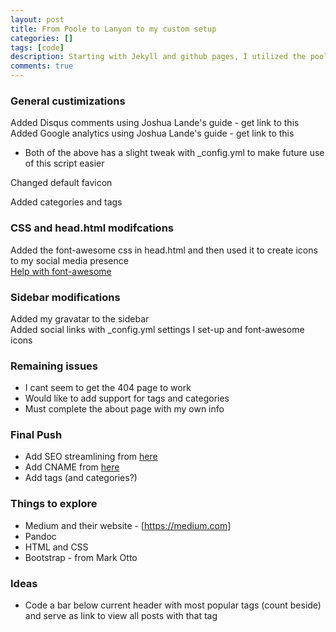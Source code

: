 ```yaml
---
layout: post
title: From Poole to Lanyon to my custom setup
categories: []
tags: [code]
description: Starting with Jekyll and github pages, I utilized the poole and lanyon themes with customization to make this website.
comments: true
---
```


### General custimizations
Added Disqus comments using Joshua Lande's guide - get link to this <br />
Added Google analytics using Joshua Lande's guide - get link to this

* Both of the above has a slight tweak with _config.yml to make future use of this script easier

Changed default favicon

Added categories and tags

### CSS and head.html modifcations
Added the font-awesome css in head.html and then used it to 
create icons to my social media presence <br />
[Help with font-awesome](http://fortawesome.github.io/Font-Awesome/examples/)

### Sidebar modifications
Added my gravatar to the sidebar <br />
Added social links with _config.yml settings I set-up and font-awesome icons

### Remaining issues

* I cant seem to get the 404 page to work
* Would like to add support for tags and categories
* Must complete the about page with my own info

### Final Push

* Add SEO streamlining from [here](http://jethrokuan.github.io/2013/12/20/SEO-with-Jekyll.html)
* Add CNAME from [here](https://help.github.com/articles/tips-for-configuring-a-cname-record-with-your-dns-provider)
* Add tags (and categories?)

### Things to explore

* Medium and their website - [https://medium.com]
* Pandoc
* HTML and CSS
* Bootstrap - from Mark Otto

### Ideas

* Code a bar below current header with most popular tags (count beside) and serve as link to view all posts with that tag

